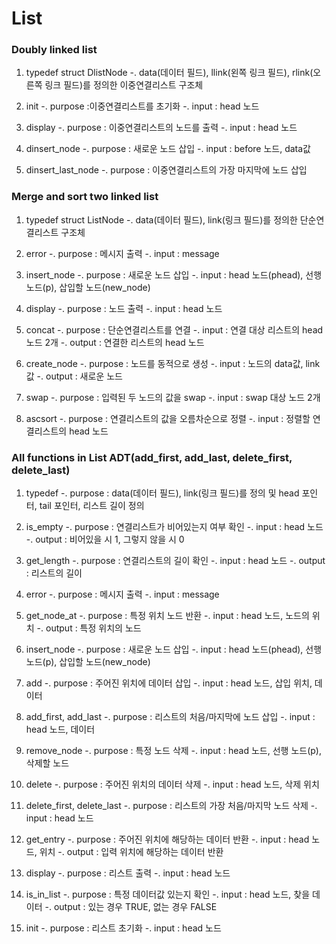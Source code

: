 List
====================================================================

### Doubly linked list

1) typedef struct DlistNode
-. data(데이터 필드), llink(왼쪽 링크 필드), rlink(오른쪽 링크 필드)를 정의한 이중연결리스트 구조체

2) init
-. purpose :이중연결리스트를 초기화
-. input : head 노드

3) display
-. purpose : 이중연결리스트의 노드를 출력
-. input : head 노드

4) dinsert_node
-. purpose : 새로운 노드 삽입
-. input : before 노드, data값

5) dinsert_last_node
-. purpose : 이중연결리스트의 가장 마지막에 노드 삽입

### Merge and sort two linked list

1) typedef struct ListNode
-. data(데이터 필드), link(링크 필드)를 정의한 단순연결리스트 구조체

2) error
-. purpose : 메시지 출력
-. input : message

3) insert_node
-. purpose : 새로운 노드 삽입
-. input : head 노드(phead), 선행노드(p), 삽입할 노드(new_node)

4) display
-. purpose : 노드 출력
-. input : head 노드

5) concat
-. purpose : 단순연결리스트를 연결
-. input : 연결 대상 리스트의 head 노드 2개
-. output : 연결한 리스트의 head 노드

6) create_node
-. purpose : 노드를 동적으로 생성
-. input : 노드의 data값, link값
-. output : 새로운 노드

7) swap
-. purpose : 입력된 두 노드의 값을 swap
-. input : swap 대상 노드 2개

8) ascsort
-. purpose : 연결리스트의 값을 오름차순으로 정렬
-. input : 정렬할 연결리스트의 head 노드

### All functions in List ADT(add_first, add_last, delete_first, delete_last)

1) typedef
-. purpose : data(데이터 필드), link(링크 필드)를 정의 및 head 포인터, tail 포인터, 리스트 길이 정의

2) is_empty
-. purpose : 연결리스트가 비어있는지 여부 확인
-. input : head 노드
-. output : 비어있을 시 1, 그렇지 않을 시 0

3) get_length
-. purpose : 연결리스트의 길이 확인
-. input : head 노드
-. output : 리스트의 길이

4) error
-. purpose : 메시지 출력
-. input : message

5) get_node_at
-. purpose : 특정 위치 노드 반환
-. input : head 노드, 노드의 위치
-. output : 특정 위치의 노드

6) insert_node
-. purpose : 새로운 노드 삽입
-. input : head 노드(phead), 선행노드(p), 삽입할 노드(new_node)

7) add
-. purpose : 주어진 위치에 데이터 삽입
-. input : head 노드, 삽입 위치, 데이터

8) add_first, add_last
-. purpose : 리스트의 처음/마지막에 노드 삽입
-. input : head 노드, 데이터

9) remove_node
-. purpose : 특정 노드 삭제
-. input : head 노드, 선행 노드(p), 삭제할 노드

10) delete
-. purpose : 주어진 위치의 데이터 삭제
-. input : head 노드, 삭제 위치

11) delete_first, delete_last
-. purpose : 리스트의 가장 처음/마지막 노드 삭제
-. input : head 노드

12) get_entry
-. purpose : 주어진 위치에 해당하는 데이터 반환
-. input : head 노드, 위치
-. output : 입력 위치에 해당하는 데이터 반환

13) display
-. purpose : 리스트 출력
-. input : head 노드

14) is_in_list
-. purpose : 특정 데이터값 있는지 확인
-. input : head 노드, 찾을 데이터
-. output : 있는 경우 TRUE, 없는 경우 FALSE

15) init
-. purpose : 리스트 초기화
-. input : head 노드

